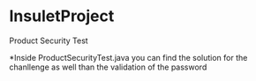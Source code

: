 # InsuletProject
Product Security Test

*Inside ProductSecurityTest.java you can find the solution for the chanllenge as well than the validation of the password

